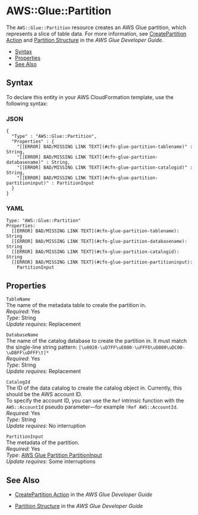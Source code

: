 # AWS::Glue::Partition<a name="aws-resource-glue-partition"></a>

The `AWS::Glue::Partition` resource creates an AWS Glue partition, which represents a slice of table data\. For more information, see [CreatePartition Action](http://docs.aws.amazon.com/glue/latest/dg/aws-glue-api-catalog-partitions.html#aws-glue-api-catalog-partitions-CreatePartition) and [Partition Structure](http://docs.aws.amazon.com/glue/latest/dg/aws-glue-api-catalog-partitions.html#aws-glue-api-catalog-partitions-Partition) in the *AWS Glue Developer Guide*\. 


+ [Syntax](#aws-resource-glue-partition-syntax)
+ [Properties](#aws-resource-glue-partition-properties)
+ [See Also](#aws-resource-glue-partition-seealso)

## Syntax<a name="aws-resource-glue-partition-syntax"></a>

To declare this entity in your AWS CloudFormation template, use the following syntax:

### JSON<a name="aws-resource-glue-partition-syntax.json"></a>

```
{
  "Type" : "AWS::Glue::Partition",
  "Properties" : {
    "[[ERROR] BAD/MISSING LINK TEXT](#cfn-glue-partition-tablename)" : String,
    "[[ERROR] BAD/MISSING LINK TEXT](#cfn-glue-partition-databasename)" : String,
    "[[ERROR] BAD/MISSING LINK TEXT](#cfn-glue-partition-catalogid)" : String,
    "[[ERROR] BAD/MISSING LINK TEXT](#cfn-glue-partition-partitioninput)" : PartitionInput
  }
}
```

### YAML<a name="aws-resource-glue-partition-syntax.yaml"></a>

```
Type: "AWS::Glue::Partition"
Properties:
  [[ERROR] BAD/MISSING LINK TEXT](#cfn-glue-partition-tablename): String
  [[ERROR] BAD/MISSING LINK TEXT](#cfn-glue-partition-databasename): String
  [[ERROR] BAD/MISSING LINK TEXT](#cfn-glue-partition-catalogid): String
  [[ERROR] BAD/MISSING LINK TEXT](#cfn-glue-partition-partitioninput): 
    PartitionInput
```

## Properties<a name="aws-resource-glue-partition-properties"></a>

`TableName`  
The name of the metadata table to create the partition in\.  
 *Required*: Yes  
 *Type*: String  
 *Update requires*: Replacement 

`DatabaseName`  
The name of the catalog database to create the partition in\. It must match the single\-line string pattern: `[\u0020-\uD7FF\uE000-\uFFFD\uD800\uDC00-\uDBFF\uDFFF\t]*`  
 *Required*: Yes  
 *Type*: String  
 *Update requires*: Replacement 

`CatalogId`  
The ID of the data catalog to create the catalog object in\. Currently, this should be the AWS account ID\.  
To specify the account ID, you can use the `Ref` intrinsic function with the `AWS::AccountId` pseudo parameter—for example `!Ref AWS::AccountId`\.
 *Required*: Yes  
 *Type*: String  
 *Update requires*: No interruption 

`PartitionInput`  
The metadata of the partition\.  
 *Required*: Yes  
 *Type*: [AWS Glue Partition PartitionInput](aws-properties-glue-partition-partitioninput.md)  
 *Update requires*: Some interruptions 

## See Also<a name="aws-resource-glue-partition-seealso"></a>

+ [CreatePartition Action](http://docs.aws.amazon.com/glue/latest/dg/aws-glue-api-catalog-partitions.html#aws-glue-api-catalog-partitions-CreatePartition) in the *AWS Glue Developer Guide*

+ [Partition Structure](http://docs.aws.amazon.com/glue/latest/dg/aws-glue-api-catalog-partitions.html#aws-glue-api-catalog-partitions-Partition) in the *AWS Glue Developer Guide*
